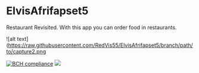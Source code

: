 # ElvisAfrifapset5
Restaurant Revisited. With this app you can order food in restaurants.

![alt text](https://raw.githubusercontent.com/RedVis55/ElvisAfrifapset5/branch/path/to/capture2.png

[![BCH compliance](https://bettercodehub.com/edge/badge/RedVis55/ElvisAfrifapset5?branch=master)](https://bettercodehub.com/)
<img src='https://bettercodehub.com/edge/badge/RedVis55/ElvisAfrifapset5?branch=master'>

